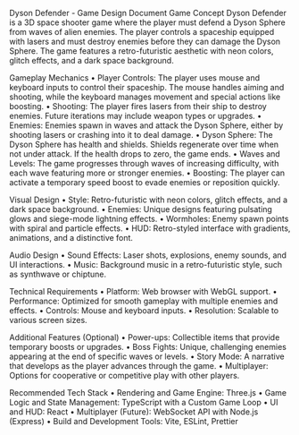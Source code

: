 Dyson Defender - Game Design Document
Game Concept
Dyson Defender is a 3D space shooter game where the player must defend a Dyson Sphere from waves of alien enemies. The player controls a spaceship equipped with lasers and must destroy enemies before they can damage the Dyson Sphere. The game features a retro-futuristic aesthetic with neon colors, glitch effects, and a dark space background.

Gameplay Mechanics
	•	Player Controls: The player uses mouse and keyboard inputs to control their spaceship. The mouse handles aiming and shooting, while the keyboard manages movement and special actions like boosting.
	•	Shooting: The player fires lasers from their ship to destroy enemies. Future iterations may include weapon types or upgrades.
	•	Enemies: Enemies spawn in waves and attack the Dyson Sphere, either by shooting lasers or crashing into it to deal damage.
	•	Dyson Sphere: The Dyson Sphere has health and shields. Shields regenerate over time when not under attack. If the health drops to zero, the game ends.
	•	Waves and Levels: The game progresses through waves of increasing difficulty, with each wave featuring more or stronger enemies.
	•	Boosting: The player can activate a temporary speed boost to evade enemies or reposition quickly.

Visual Design
	•	Style: Retro-futuristic with neon colors, glitch effects, and a dark space background.
	•	Enemies: Unique designs featuring pulsating glows and siege-mode lightning effects.
	•	Wormholes: Enemy spawn points with spiral and particle effects.
	•	HUD: Retro-styled interface with gradients, animations, and a distinctive font.

Audio Design
	•	Sound Effects: Laser shots, explosions, enemy sounds, and UI interactions.
	•	Music: Background music in a retro-futuristic style, such as synthwave or chiptune.

Technical Requirements
	•	Platform: Web browser with WebGL support.
	•	Performance: Optimized for smooth gameplay with multiple enemies and effects.
	•	Controls: Mouse and keyboard inputs.
	•	Resolution: Scalable to various screen sizes.

Additional Features (Optional)
	•	Power-ups: Collectible items that provide temporary boosts or upgrades.
	•	Boss Fights: Unique, challenging enemies appearing at the end of specific waves or levels.
	•	Story Mode: A narrative that develops as the player advances through the game.
	•	Multiplayer: Options for cooperative or competitive play with other players.

Recommended Tech Stack
	•	Rendering and Game Engine: Three.js
	•	Game Logic and State Management: TypeScript with a Custom Game Loop
	•	UI and HUD: React
	•	Multiplayer (Future): WebSocket API with Node.js (Express)
	•	Build and Development Tools: Vite, ESLint, Prettier

